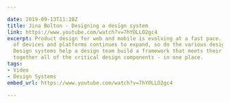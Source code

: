 ```yaml
---

date: 2019-09-13T11:28Z
title: Jina Bolton - Designing a design system
link: https://www.youtube.com/watch?v=7hYOLLO2gc4
excerpt: Product design for web and mobile is evolving at a fast pace. As the range
  of devices and platforms continues to expand, so do the various design considerations.
  Design systems help a design team build a framework that meets their needs by bringing
  together all of the critical design components - in one place.
tags:
- Video
- Design Systems
embed_url: https://www.youtube.com/watch?v=7hYOLLO2gc4

---
```


